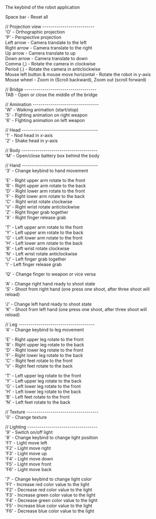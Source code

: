 The keybind of the robot application

Space bar - Reset all

// Projection view --------------------------  
'O' - Orthographic projection  
'P' - Perspective projection  
Left arrow - Camera translate to the left  
Right arrow - Camera translate to the right  
Up arrow - Camera translate to up  
Down arrow - Camera translate to down  
Comma (,) - Rotate the camera in clockwise  
Period (.) - Rotate the camera in anticlockwise  
Mouse left button & mouse move horizontal - Rotate the robot in y-axis  
Mouse wheel - Zoom in (Scroll backward), Zoom out (scroll forward)  

// Bridge ------------------------------------  
TAB - Open or close the middle of the bridge  

// Amimation ---------------------------------  
'W' - Walking animation (start/stop)  
'5' - Fighting animation on right weapon  
'6' - FIghting animation on left weapon  

// Head --------------------------------------  
'1' - Nod head in x-axis  
'2' - Shake head in y-axis  

// Body --------------------------------------  
'M' - Open/close battery box behind the body  

// Hand --------------------------------------  
'3' - Change keybind to hand movement  

'E' - Right upper arm rotate to the front  
'R' - Right upper arm rotate to the back  
'D' - Right lower arm rotate to the front  
'F' - Right lower arm rotate to the back  
'C' - Right wrist rotate clockwise  
'V' - Right wrist rotate anticlockwise  
'Z' - Right finger grab together  
'X' - Right finger release grab  

'T' - Left upper arm rotate to the front  
'Y' - Left upper arm rotate to the back  
'G' - Left lower arm rotate to the front  
'H' - Left lower arm rotate to the back  
'B' - Left wrist rotate clockwise  
'N' - Left wrist rotate anticlockwise  
'U' - Left finger grab together  
'I' - Left finger release grab  

'Q' - Change finger to weapon or vice versa  

'A' - Change right hand ready to shoot state  
'S' - Shoot from right hand (one press one shoot, after three shoot will reload)  

'J' - Change left hand ready to shoot state  
'K' - Shoot from left hand (one press one shoot, after three shoot will reload)  

// Leg --------------------------------------  
'4' - Change keybind to leg movement  

'E' - Right upper leg rotate to the front  
'R' - Right upper leg rotate to the back  
'D' - Right lower leg rotate to the front  
'F' - Right lower leg rotate to the back  
'C' - Right feet rotate to the front  
'V' - Right feet rotate to the back  

'T' - Left upper leg rotate to the front  
'Y' - Left upper leg rotate to the back  
'G' - Left lower leg rotate to the front  
'H' - Left lower leg rotate to the back  
'B' - Left feet rotate to the front  
'N' - Left feet rotate to the back  

// Texture ------------------------------------  
'0' - Change texture  

// Lighting -----------------------------------  
'9' - Switch on/off light  
'8' - Change keybind to change light position  
'F1' - Light move left  
'F2' - Light move right  
'F3' - Light move up  
'F4' - Light move down  
'F5' - Light move front  
'F6' - Light move back  

'7' - Change keybind to change light color  
'F1' - Increase red color value to the light  
'F2' - Decrease red color value to the light  
'F3' - Increase green color value to the light  
'F4' - Decrease green color value to the light  
'F5' - Increase blue color value to the light  
'F6' - Decrease blue color value to the light  

